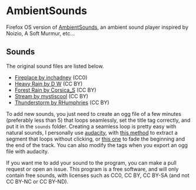 # AmbientSounds

Firefox OS version of [AmbientSounds](https://github.com/Muges/ambientsounds),
an ambient sound player inspired by Noizio, A Soft Murmur, etc...

## Sounds

The original sound files are listed below.

- [Fireplace by inchadney](http://www.freesound.org/people/inchadney/sounds/132534/) (CC0)
- [Heavy Rain by D W](http://www.freesound.org/people/D%20W/sounds/136971/) (CC BY)
- [Forest Rain by Corsica_S](http://www.freesound.org/people/Corsica_S/sounds/169031/) (CC BY)
- [Stream by mystiscool](http://www.freesound.org/people/mystiscool/sounds/7138/) (CC BY)
- [Thunderstorm by RHumphries](http://www.freesound.org/people/RHumphries/sounds/2523/) (CC BY)

To add new sounds, you just need to create an ogg file of a few
minutes (preferably less than 5) that loops seamlessly, set the title
tag correctly, and put it in the `sounds` folder. Creating a seamless
loop is pretty easy with natural sounds, I personally use
[audacity](http://audacity.sourceforge.net/), with
[this method](http://manual.audacityteam.org/o/man/tutorial_looping.html)
to extract a segment that loops without clicking, or
[this one](http://www.wearytaffer.com/tutorials/tut_loops.html) to
fade the beginning and the end of the track. You can also modify the
tags when you export an ogg file with audacity.

If you want me to add your sound to the program, you can make a pull
request or open an issue. This program is a free software, and will
only contain free sounds, with licenses such as CC0, CC BY, CC BY-SA
(and not CC BY-NC or CC BY-ND).
